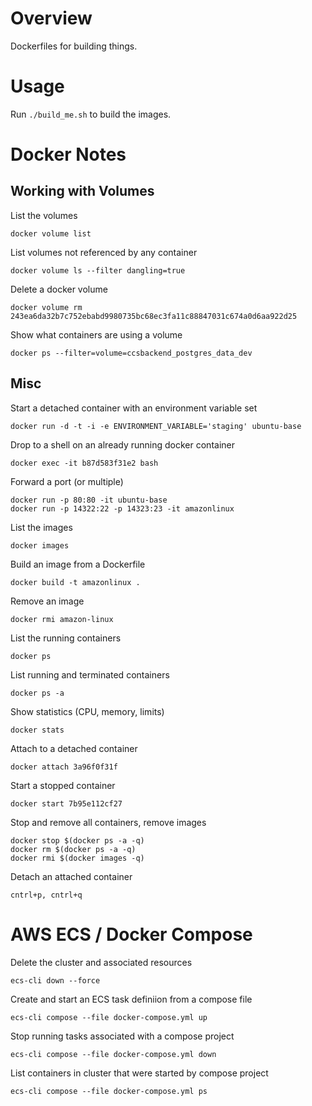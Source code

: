 # Overview

Dockerfiles for building things.

# Usage

Run `./build_me.sh` to build the images.

# Docker Notes

## Working with Volumes

List the volumes

    docker volume list

List volumes not referenced by any container

    docker volume ls --filter dangling=true

Delete a docker volume

    docker volume rm 243ea6da32b7c752ebabd9980735bc68ec3fa11c88847031c674a0d6aa922d25

Show what containers are using a volume

    docker ps --filter=volume=ccsbackend_postgres_data_dev

##  Misc

Start a detached container with an environment variable set

    docker run -d -t -i -e ENVIRONMENT_VARIABLE='staging' ubuntu-base

Drop to a shell on an already running docker container

    docker exec -it b87d583f31e2 bash

Forward a port (or multiple)

    docker run -p 80:80 -it ubuntu-base
    docker run -p 14322:22 -p 14323:23 -it amazonlinux

List the images

    docker images

Build an image from a Dockerfile

    docker build -t amazonlinux .

Remove an image

    docker rmi amazon-linux

List the running containers

    docker ps

List running and terminated containers

    docker ps -a

Show statistics (CPU, memory, limits)

    docker stats

Attach to a detached container

    docker attach 3a96f0f31f

Start a stopped container

    docker start 7b95e112cf27

Stop and remove all containers, remove images

    docker stop $(docker ps -a -q)
    docker rm $(docker ps -a -q)
    docker rmi $(docker images -q)

Detach an attached container

    cntrl+p, cntrl+q

# AWS ECS / Docker Compose

Delete the cluster and associated resources

    ecs-cli down --force

Create and start an ECS task definiion from a compose file

    ecs-cli compose --file docker-compose.yml up

Stop running tasks associated with a compose project

    ecs-cli compose --file docker-compose.yml down

List containers in cluster that were started by compose project

    ecs-cli compose --file docker-compose.yml ps
